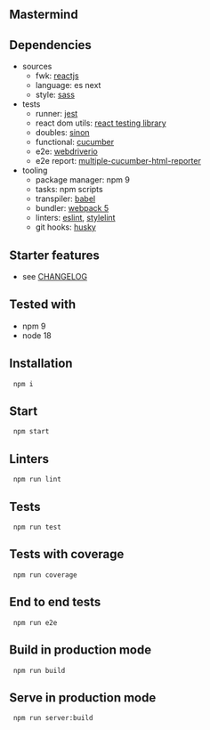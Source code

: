 ## Mastermind

## Dependencies
* sources
  * fwk: [reactjs](https://reactjs.org)
  * language: es next
  * style: [sass](https://sass-lang.com)
* tests
  * runner: [jest](https://facebook.github.io/jest/)
  * react dom utils: [react testing library](https://testing-library.com/docs/react-testing-library/intro/)
  * doubles: [sinon](https://sinonjs.org)
  * functional: [cucumber](https://cucumber.io)
  * e2e: [webdriverio](https://webdriver.io)
  * e2e report: [multiple-cucumber-html-reporter](https://github.com/wswebcreation/multiple-cucumber-html-reporter)
* tooling
  * package manager: npm 9
  * tasks: npm scripts
  * transpiler: [babel](https://babeljs.io)
  * bundler: [webpack 5](https://webpack.js.org)
  * linters: [eslint](https://eslint.org), [stylelint](https://stylelint.io)
  * git hooks: [husky](https://github.com/typicode/husky)


## Starter features
* see [CHANGELOG](CHANGELOG.md)

## Tested with
* npm 9
* node 18

## Installation

 ``` npm i```

## Start

 ``` npm start```

## Linters

 ``` npm run lint```

## Tests

 ``` npm run test```

## Tests with coverage

 ``` npm run coverage```

## End to end tests

 ``` npm run e2e```

## Build in production mode

 ``` npm run build```

## Serve in production mode

 ``` npm run server:build```
